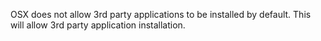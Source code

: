 OSX does not allow 3rd party applications to be installed by default.
This will allow 3rd party application installation.
